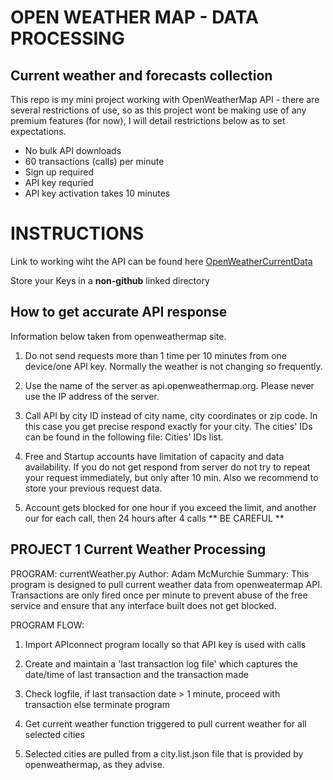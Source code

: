 # OPEN WEATHER MAP - DATA PROCESSING 


## Current weather and forecasts collection

This repo is my mini project working with OpenWeatherMap API - there are several restrictions of use, so as this project wont be making use of any premium features (for now), I will detail restrictions below as to set expectations.


* No bulk API downloads
* 60 transactions (calls) per minute
* Sign up required
* API key requried 
* API key activation takes 10 minutes 


# INSTRUCTIONS 

Link to working wiht the API can be found here [OpenWeatherCurrentData](https://openweathermap.org/current)  

Store your Keys in a **non-github** linked directory 

## How to get accurate API response 

Information below taken from openweathermap site.  

1. Do not send requests more than 1 time per 10 minutes from one device/one API key. Normally the weather is not changing so frequently.

2. Use the name of the server as api.openweathermap.org. Please never use the IP address of the server.

3. Call API by city ID instead of city name, city coordinates or zip code. In this case you get precise respond exactly for your city. The cities' IDs can be found in the following file: Cities' IDs list.

4. Free and Startup accounts have limitation of capacity and data availability. If you do not get respond from server do not try to repeat your request immediately, but only after 10 min. Also we recommend to store your previous request data. 

5. Account gets blocked for one hour if you exceed the limit, and another our for each call, then 24 hours after 4 calls ** BE CAREFUL ** 



## PROJECT 1 Current Weather Processing

PROGRAM: currentWeather.py
Author: Adam McMurchie
Summary: This program is designed to pull current weather data from openweatermap API.
Transactions are only fired once per minute to prevent abuse of the free service and
ensure that any interface built does not get blocked.

PROGRAM FLOW:

1. Import APIconnect program locally so that API key is used with calls

2. Create and maintain a 'last transaction log file' which captures the date/time of last transaction and the transaction made

3. Check logfile, if last transaction date > 1 minute, proceed with transaction else terminate program

4. Get current weather function triggered to pull current weather for all selected cities

5. Selected cities are pulled from a city.list.json file that is provided by openweathermap, as they advise.